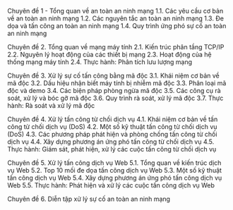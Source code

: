 Chuyên đề 1 - Tổng quan về an toàn an ninh mạng
    1.1. Các yêu cầu cơ bản về an toàn an ninh mạng
    1.2. Các nguyên tắc an toàn an ninh mạng
    1.3. Đe dọa và tấn công an toàn an ninh mạng
    1.4. Quy trình ứng phó sự cố an toàn an ninh mạng

Chuyên đề 2. Tổng quan về mạng máy tính
    2.1. Kiến trúc phân tầng TCP/IP
    2.2. Nguyên lý hoạt động của các thiết bị mạng
    2.3. Hoạt động của hệ thống mạng máy tính
    2.4. Thực hành: Phân tích lưu lượng mạng
    
Chuyên đề 3. Xử lý sự cố tấn công bằng mã độc
    3.1. Khái niệm cơ bản về mã độc
    3.2. Dấu hiệu nhận biết máy tính bị nhiễm mã độc
    3.3. Phân loại mã độc và demo
    3.4. Các biện pháp phòng ngừa mã độc
    3.5. Các công cụ rà soát, xử lý và bóc gỡ mã độc
    3.6. Quy trình rà soát, xử lý mã độc
    3.7. Thực hành: Rà soát và xử lý mã độc


Chuyên đề 4. Xử lý tấn công từ chối dịch vụ
    4.1. Khái niệm cơ bản về tấn công từ chối dịch vụ (DoS)
    4.2. Một số kỹ thuật tấn công từ chối dịch vụ (DoS)
    4.3. Các phương pháp phát hiện và phòng chống tấn công từ chối dịch vụ
    4.4. Xây dựng phương án ứng phó tấn công từ chối dịch vụ
    4.5. Thực hành: Giám sát, phát hiện, xử lý các cuộc tấn công từ chối dịch vụ

Chuyên đề 5. Xử lý tấn công dịch vụ Web
    5.1. Tổng quan về kiến trúc dịch vụ Web
    5.2. Top 10 mối đe dọa tấn công dịch vụ Web
    5.3. Một số kỹ thuật tấn công dịch vụ Web
    5.4. Xây dựng phương án ứng phó tấn công dịch vụ Web
    5.5. Thực hành: Phát hiện và xử lý các cuộc tấn công dịch vụ Web
   
Chuyên đề 6. Diễn tập xử lý sự cố an toàn an ninh mạng
